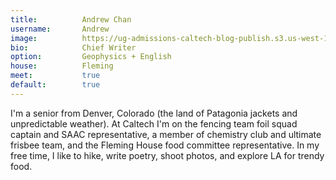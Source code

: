 ```yaml
---
title:          Andrew Chan
username:       Andrew
image:          https://ug-admissions-caltech-blog-publish.s3.us-west-1.amazonaws.com/profile_pics/amchan.png
bio:            Chief Writer
option:         Geophysics + English
house:          Fleming
meet:           true
default:        true
---
```


I'm a senior from Denver, Colorado (the land of Patagonia jackets and unpredictable weather). At Caltech I'm on the fencing team foil squad captain and SAAC representative, a member of chemistry club and ultimate frisbee team, and the Fleming House food committee representative. In my free time, I like to hike, write poetry, shoot photos, and explore LA for trendy food.
